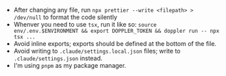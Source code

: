 - After changing any file, run `npx prettier --write <filepath> > /dev/null` to format the code silently
- Whenver you need to use `tsx`, run it like so: `source env/.env.$ENVIRONMENT && export DOPPLER_TOKEN && doppler run -- npx tsx ...`
- Avoid inline exports; exports should be defined at the bottom of the file.
- Avoid writing to `.claude/settings.local.json` files; write to `.claude/settings.json` instead.
- I'm using `pnpm` as my package manager.